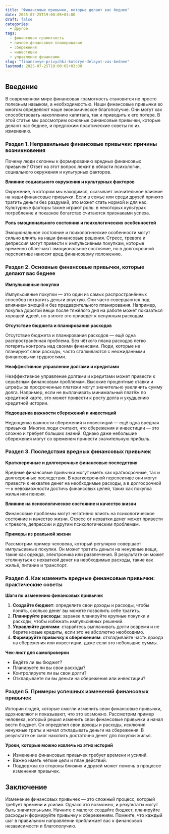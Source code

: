 ```yaml
---
title: "Финансовые привычки, которые делают вас беднее"
date: 2025-07-25T19:00:05+03:00
draft: false
categories:
  - Другое
tags:
  - финансовая грамотность
  - личное финансовое планирование
  - сбережения
  - инвестиции
  - управление финансами
slug: "finansovye-privychki-kotorye-delayut-vas-bednee"
lastmod: 2025-07-25T19:00:05+03:00
---
```


## Введение

В современном мире финансовая грамотность становится не просто полезным навыком, а необходимостью. Наши финансовые привычки во многом определяют наше экономическое благополучие. Они могут как способствовать накоплению капитала, так и приводить к его потере. В этой статье мы рассмотрим основные финансовые привычки, которые делают нас беднее, и предложим практические советы по их изменению.

### Раздел 1. Неправильные финансовые привычки: причины возникновения

Почему люди склонны к формированию вредных финансовых привычек? Ответ на этот вопрос лежит в области психологии, социального окружения и культурных факторов.

**Влияние социального окружения и культурных факторов**

Окружение, в котором мы находимся, оказывает значительное влияние на наши финансовые привычки. Если в семье или среди друзей принято тратить деньги без раздумий, это может стать нормой и для нас. Культурные факторы также играют роль: в некоторых культурах потребление и показное богатство считаются признаками успеха.

**Роль эмоционального состояния и психологических особенностей**

Эмоциональное состояние и психологические особенности могут сильно влиять на наши финансовые решения. Стресс, тревога и депрессия могут привести к импульсивным покупкам, которые временно облегчают эмоциональное состояние, но в долгосрочной перспективе наносят вред финансовому положению.

### Раздел 2. Основные финансовые привычки, которые делают вас беднее

**Импульсивные покупки**

Импульсивные покупки — это один из самых распространённых способов потратить деньги впустую. Они часто совершаются под влиянием эмоций и без предварительного планирования. Например, покупка дорогой вещи после тяжёлого дня на работе может показаться хорошей идеей, но в итоге это приведёт к ненужным расходам.

**Отсутствие бюджета и планирования расходов**

Отсутствие бюджета и планирования расходов — ещё одна распространённая проблема. Без чёткого плана расходов легко потерять контроль над своими финансами. Люди, которые не планируют свои расходы, часто сталкиваются с неожиданными финансовыми трудностями.

**Неэффективное управление долгами и кредитами**

Неэффективное управление долгами и кредитами может привести к серьёзным финансовым проблемам. Высокие процентные ставки и штрафы за просроченные платежи могут значительно увеличить сумму долга. Например, если не выплачивать минимальный платёж по кредитной карте, это может привести к росту долга и ухудшению кредитной истории.

**Недооценка важности сбережений и инвестиций**

Недооценка важности сбережений и инвестиций — ещё одна вредная привычка. Многие люди считают, что сбережения и инвестиции — это сложно и требует больших знаний. Однако даже небольшие сбережения могут со временем принести значительную прибыль.

### Раздел 3. Последствия вредных финансовых привычек

**Краткосрочные и долгосрочные финансовые последствия**

Вредные финансовые привычки могут иметь как краткосрочные, так и долгосрочные последствия. В краткосрочной перспективе они могут привести к нехватке денег на необходимые расходы, а в долгосрочной — к невозможности достичь финансовых целей, таких как покупка жилья или пенсия.

**Влияние на психологическое состояние и качество жизни**

Финансовые проблемы могут негативно влиять на психологическое состояние и качество жизни. Стресс от нехватки денег может привести к тревоге, депрессии и другим психологическим проблемам.

**Примеры из реальной жизни**

Рассмотрим пример человека, который регулярно совершает импульсивные покупки. Он может тратить деньги на ненужные вещи, такие как одежда, электроника или развлечения. В результате он может столкнуться с нехваткой денег на необходимые расходы, такие как жильё, питание и транспорт.

### Раздел 4. Как изменить вредные финансовые привычки: практические советы

**Шаги по изменению финансовых привычек**

1. **Создайте бюджет**: определите свои доходы и расходы, чтобы понять, сколько денег вы можете позволить себе тратить.
2. **Планируйте расходы**: заранее планируйте крупные покупки и расходы, чтобы избежать импульсивных решений.
3. **Управляйте долгами**: старайтесь выплачивать долги вовремя и не берите новые кредиты, если это не абсолютно необходимо.
4. **Формируйте привычку к сбережениям**: откладывайте часть дохода на сбережения или инвестиции, даже если это небольшие суммы.

**Чек-лист для самопроверки**

- Ведёте ли вы бюджет?
- Планируете ли вы свои расходы?
- Контролируете ли вы свои долги?
- Откладываете ли вы деньги на сбережения или инвестиции?

### Раздел 5. Примеры успешных изменений финансовых привычек

Истории людей, которые смогли изменить свои финансовые привычки, вдохновляют и показывают, что это возможно. Рассмотрим пример человека, который решил изменить свои финансовые привычки и начал вести бюджет. Он определил свои доходы и расходы, исключил ненужные траты и начал откладывать деньги на сбережения. В результате он смог накопить достаточно денег для покупки жилья.

**Уроки, которые можно извлечь из этих историй**

- Изменение финансовых привычек требует времени и усилий.
- Важно иметь чёткие цели и план действий.
- Поддержка со стороны близких и друзей может помочь в процессе изменения привычек.

## Заключение

Изменение финансовых привычек — это сложный процесс, который требует времени и усилий. Однако это возможно, и результаты могут быть значительными. Начните с малого: создайте бюджет, планируйте расходы и формируйте привычку к сбережениям. Помните, что каждый шаг в правильном направлении приближает вас к финансовой независимости и благополучию.
